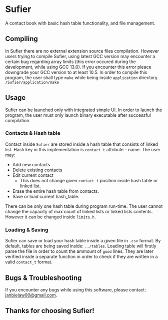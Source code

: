 # Sufier
A contact book with basic hash table functionality, and file management.

## Compiling 
In Sufier there are no external extension source files compilation. However users trying to compile Sufier, using latest GCC version may encounter a certain bug regarding array limits (this error occured during the development, while using GCC 13.0). If you encounter this error pleace downgrade your GCC version to at least 10.5.
In order to compile this program, the user shall type `make` while being inside `application` directory.
```/Sufier/application/make```

## Usage
Sufier can be launched only with integrated simple UI. In order to launch the program, the user must only launch binary executable after successful compilation.

### Contacts & Hash table
Contact inside `Sufier` are stored inside a hash table that consists of linked list. Hash key in this implementation is `contact_t` attribute - name. The user may:
- Add new contacts
- Delete existing contacts
- Edit current contact
    - This does not change given `contact_t` position inside hash table or linked list.
- Erase the entire hash table from contacts.
- Save or load current hash_table.

There can be only one hash table during program run-time. The user cannot change the capacity of max count of linked lists or linked lists contents. However it can be changed inside `limits.h`.

### Loading & Saving
Sufier can save or load your hash table inside a given file in `.csv` format. By default, tables are being saved inside: `../tables`. Loading table will firstly parse the file in order to count the ammount of `good` lines. They are later verified inside a separate function in order to check if they are written in a valid `contact_t` format.

## Bugs & Troubleshooting
If you encounter any bugs while using this software, please contact: janbielaw00@gmail.com.

## Thanks for choosing Sufier!